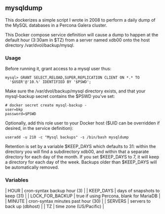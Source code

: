 ## mysqldump

This dockerizes a simple script I wrote in 2008 to perform a daily dump of
the MySQL databases in a Percona Galera cluster.

This Docker compose service definition will cause a dump to happen
at the default hour (3:30am in $TZ) from a server named xdb00 onto
the host directory /var/dvol/backup/mysql.

### Usage
Before running it, grant access to a mysql user thus:

    mysql> GRANT SELECT,RELOAD,SUPER,REPLICATION CLIENT ON *.* TO
      '$USER'@'10.%' IDENTIFIED BY '$PSWD';

Make sure the /var/dvol/backup/mysql directory exists, and that
your mysql-backup secret contains the $PSWD you've set:

    # docker secret create mysql-backup -
    user=bkp
    password=$PSWD

Optionally, add this role user to your Docker host ($UID can be overridden if
desired, in the service definition):

    useradd -u 210 -c "Mysql backups" -s /bin/bash mysqldump

Retention is set by a variable $KEEP_DAYS which defaults to 31: within
the directory you will find a subdirectory xdb00, and within that a
separate directory for each day of the month. If you set $KEEP_DAYS
to 7, it will keep a directory for each day of the week. Backups older
than $KEEP_DAYS will be automatically removed.

### Variables

| HOUR | cron-syntax backup hour (3) |
| KEEP_DAYS | days of snapshots to keep (31) |
| LOCK_FOR_BACKUP | true if using Percona, blank for MariaDB |
| MINUTE | cron-syntax minutes past hour (30) |
| SERVERS | servers to back up (dbhost) |
| TZ | time zone (US/Pacific) |

